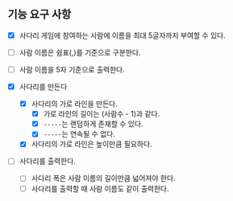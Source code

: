 ## 기능 요구 사항

- [x] 사다리 게임에 참여하는 사람에 이름을 최대 5글자까지 부여할 수 있다. 
- [ ] 사람 이름은 쉼표(,)를 기준으로 구분한다.
- [ ] 사람 이름을 5자 기준으로 출력한다.

- [x] 사다리를 만든다
  - [x] 사다리의 가로 라인을 만든다.
    - [x] 가로 라인의 길이는 (사람수 - 1)과 같다.
    - [x] `-----`는 랜덤하게 존재할 수 있다.
    - [x] `-----`는 연속될 수 없다. 
  - [x] 사다리의 가로 라인은 높이만큼 필요하다.

- [ ] 사다리를 출력한다.
  - [ ] 사다리 폭은 사람 이름의 길이만큼 넓어져야 한다.
  - [ ] 사다리를 출력할 때 사람 이름도 같이 출력한다.
